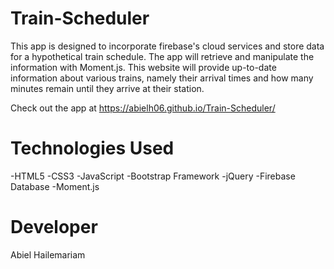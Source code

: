 # Train-Scheduler

This app is designed to incorporate firebase's cloud services and store data for a hypothetical train schedule.
The app will retrieve and manipulate the information with Moment.js. This website will provide up-to-date information about various trains, namely their arrival times and how many minutes remain until they arrive at their station.

Check out the app at  https://abielh06.github.io/Train-Scheduler/

# Technologies Used
  -HTML5
  -CSS3
  -JavaScript
  -Bootstrap Framework
  -jQuery
  -Firebase Database
  -Moment.js

# Developer

Abiel Hailemariam
